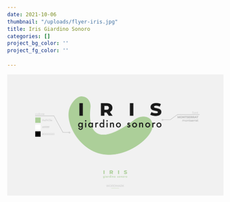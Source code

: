 ```yaml
---
date: 2021-10-06
thumbnail: "/uploads/flyer-iris.jpg"
title: Iris Giardino Sonoro
categories: []
project_bg_color: ''
project_fg_color: ''

---
```

![](/uploads/identita-iris-giardino-sonoro.jpg)